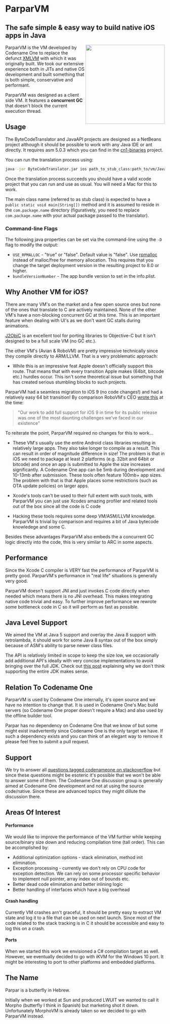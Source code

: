 # ParparVM
## The safe simple & easy way to build native iOS apps in Java

<img align="right" src="http://codenameone.com/img/parpar.png" height="250">

ParparVM is the VM developed by Codename One to replace the defunct [XMLVM](http://xmlvm.org) with which it was
originally built. We took our extensive experience both in JITs and native OS development and built something
that is both simple, conservative and performant.

ParparVM was designed as a client side VM. It features a **concurrent GC** that doesn't block the current execution thread.

## Usage
The ByteCodeTranslator and JavaAPI projects are designed as a NetBeans project although it should be possible to work with any Java IDE or ant directly. It requires asm 5.0.3 which you can find in the [cn1-binaries](http://github.com/codenameone/cn1-binaries) project.

You can run the translation process using:

```bash
java -jar ByteCodeTranslator.jar ios path_to_stub_class:path_to/vm/JavaAPI/build/classes;path_to_your_classes  dest_build_dir MainClassName com.package.name "Title For Project" "1.0" ios none
```

Once the translation process succeeds you should have a valid xcode project that you can run and use as usual. You will need a Mac for this to work.

The main class name (referred to as stub class) is expected to have a `public static void main(String[])` method and it is assumed to reside in the `com.package.name` directory  (figuratively, you need to replace `com.package.name` with your actual package passed to the translator).

### Command-line Flags

The following java properties can be set via the command-line using the `-D` flag to modify the output:

* `USE_RPMALLOC` - "true" or "false".  Default value is "false". Use [rpmalloc](https://github.com/rampantpixels/rpmalloc) instead of malloc/free for memory allocation.  This requires that you change the target deployment version in the resulting project to 8.0 or higher.
* `bundleVersionNumber` - The app bundle version to set in the info.plist.

## Why Another VM for iOS?

There are many VM's on the market and a few open source ones but none of the ones that translate to C are actively maintained. None of the other VM's have a non-blocking concurrent GC at this time. This is an important feature when dealing with UI's as we don't want GC stalls during animations.

[J2ObjC](https://github.com/google/j2objc) is an excellent tool for porting libraries to Objective-C but it isn't designed
to be a full scale VM (no GC etc.).

The other VM's (Avian & RoboVM) are pretty impressive technically since they compile directly to ARM/LLVM.
That is a very problematic approach:

 - While this is an impressive feat Apple doesn't officially support this route. That means that with every transition
 Apple makes (64bit, bitcode etc.) hurdles occur. This isn't some theoretical issue but something that has created
 serious stumbling blocks to such projects.

 ParparVM had a seamless migration to iOS 9 (no code changes!) and had a relatively easy 64 bit transition!
 By comparison RoboVM's CEO [wrote this](https://groups.google.com/d/msg/robovm/OnE3moz3d-8/nba0ury5CwAJ) at the time:

> "Our work to add full support for iOS 9 in time for its public release was one of the most daunting challenges we’ve faced in our existence"

To reiterate the point, ParparVM required no changes for this to work...

 - These VM's usually use the entire Android class libraries resulting in relatively large apps. They also take longer
 to compile as a result. This can result in order of magnitude difference in size!
 The problem is that in iOS we need to package at least 2 platforms (e.g. 32bit and 64bit or bitcode) and once an app is submitted to Apple the size increases significantly. A Codename One app can be 5mb during development and 10-13mb after submission. These tools often feature 100mb+ app sizes.
 The problem with that is that Apple places some restrictions (such as OTA update policies) on larger apps.

 - Xcode's tools can't be used to their full extent with such tools, with ParparVM you can just use Xcodes amazing
 profiler and related tools out of the box since all the code is C code

 - Hacking these tools requires some deep VM/ASM/LLVM knowledge. ParparVM is trivial by comparison and requires a bit
 of Java bytecode knowledege and some C.


Besides these advantages ParparVM also embeds the a concurrent GC logic directly into the code, this is very similar to
ARC in some aspects.

## Performance

Since the Xcode C compiler is VERY fast the performance of ParparVM is pretty good. ParparVM's performance in "real life" situations is generally very good.

ParparVM doesn't support JNI and just invokes C code directly when needed which means there is no JNI overhead. This makes integrating native code trivial and easy. To further improve performance we rewrote some bottleneck code in C so it will perform as fast as possible.

## Java Level Support

We aimed the VM at Java 5 support and overlay the Java 8 support with retrolambda, it should work for some Java 8 syntax out of the box simply because of ASM's ability to parse newer class files.

The API is relatively limited in scope to keep the size low, we occasionally add additional API's ideally with very concise implementations to avoid bringing over the full JDK. Check out [this post](https://www.codenameone.com/blog/why-we-dont-support-the-full-java-api.html) explaining why we don't think supporting the entire JDK makes sense.

## Relation To Codename One

ParparVM is used by Codename One internally, it's open source and we have no intention to change that. It is used in Codename One's Mac build servers (so Codename One proper doesn't require a Mac) and also used by the offline builder tool.

Parpar has no dependency on Codename One that we know of but some might exist inadvertently since Codename One is the only target we have. If such a dependency exists and you can think of an elegant way to remove it please feel free to submit a pull request.

## Support

We try to answer all [questions tagged codenameone on stackoverflow](http://stackoverflow.com/tags/codenameone) but since these questions might be esoteric it's possible that we won't be able to answer some of them. The Codename One discussion group is generally aimed at Codename One development and not at using the source code/native. Since these are advanced topics they might dillute the discussion there.

## Areas Of Interest

#### Performance
We would like to improve the performance of the VM further while keeping source/binary size down and reducing compilation time (tall order). This can be accomplished by:

  - Additional optimization options - stack elimination, method init elimination.
  - Exception processing - currently we don't rely on CPU code for exception detection. We can rely on some processor specific behavior to implement null pointer, array index out of bounds etc.
  - Better dead code elimination and better inlining logic
  - Better handling of interfaces which have a big overhead

#### Crash handling
Currently VM crashes arn't graceful, it should be pretty easy to extract VM state and log it to a file that can be used on next launch. Since most of the code related to the stack tracking is in C it should be accessible and easy to log this on a crash.

#### Ports
When we started this work we envisioned a C# compilation target as well. However, we eventually decided to go with iKVM for the Windows 10 port. It might be interesting to port to other platforms and embedded platforms.

## The Name

Parpar is a butterfly in Hebrew.

Initially when we worked at Sun and produced LWUIT we wanted to call it Morpho (butterfly I think in Spanish) but marketing shot it down.
Unfortunately MorphoVM is already taken so we decided to go with ParparVM instead.
